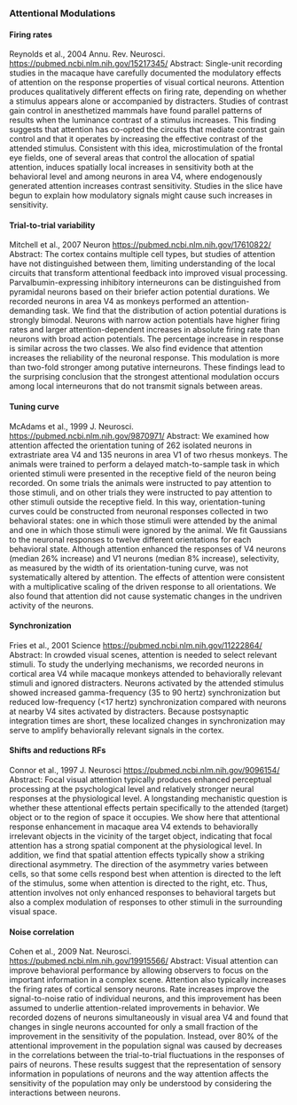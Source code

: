 ### Attentional Modulations

#### Firing rates
Reynolds et al., 2004 Annu. Rev. Neurosci.
https://pubmed.ncbi.nlm.nih.gov/15217345/
Abstract: 
Single-unit recording studies in the macaque have carefully documented the modulatory effects of attention on the response properties of visual cortical neurons. Attention produces qualitatively different effects on firing rate, depending on whether a stimulus appears alone or accompanied by distracters. Studies of contrast gain control in anesthetized mammals have found parallel patterns of results when the luminance contrast of a stimulus increases. This finding suggests that attention has co-opted the circuits that mediate contrast gain control and that it operates by increasing the effective contrast of the attended stimulus. Consistent with this idea, microstimulation of the frontal eye fields, one of several areas that control the allocation of spatial attention, induces spatially local increases in sensitivity both at the behavioral level and among neurons in area V4, where endogenously generated attention increases contrast sensitivity. Studies in the slice have begun to explain how modulatory signals might cause such increases in sensitivity.


#### Trial-to-trial variability
Mitchell et al., 2007 Neuron
https://pubmed.ncbi.nlm.nih.gov/17610822/
Abstract: 
The cortex contains multiple cell types, but studies of attention have not distinguished between them, limiting understanding of the local circuits that transform attentional feedback into improved visual processing. Parvalbumin-expressing inhibitory interneurons can be distinguished from pyramidal neurons based on their briefer action potential durations. We recorded neurons in area V4 as monkeys performed an attention-demanding task. We find that the distribution of action potential durations is strongly bimodal. Neurons with narrow action potentials have higher firing rates and larger attention-dependent increases in absolute firing rate than neurons with broad action potentials. The percentage increase in response is similar across the two classes. We also find evidence that attention increases the reliability of the neuronal response. This modulation is more than two-fold stronger among putative interneurons. These findings lead to the surprising conclusion that the strongest attentional modulation occurs among local interneurons that do not transmit signals between areas.


#### Tuning curve
McAdams et al., 1999 J. Neurosci.
https://pubmed.ncbi.nlm.nih.gov/9870971/
Abstract: 
We examined how attention affected the orientation tuning of 262 isolated neurons in extrastriate area V4 and 135 neurons in area V1 of two rhesus monkeys. The animals were trained to perform a delayed match-to-sample task in which oriented stimuli were presented in the receptive field of the neuron being recorded. On some trials the animals were instructed to pay attention to those stimuli, and on other trials they were instructed to pay attention to other stimuli outside the receptive field. In this way, orientation-tuning curves could be constructed from neuronal responses collected in two behavioral states: one in which those stimuli were attended by the animal and one in which those stimuli were ignored by the animal. We fit Gaussians to the neuronal responses to twelve different orientations for each behavioral state. Although attention enhanced the responses of V4 neurons (median 26% increase) and V1 neurons (median 8% increase), selectivity, as measured by the width of its orientation-tuning curve, was not systematically altered by attention. The effects of attention were consistent with a multiplicative scaling of the driven response to all orientations. We also found that attention did not cause systematic changes in the undriven activity of the neurons.


#### Synchronization
Fries et al., 2001 Science
https://pubmed.ncbi.nlm.nih.gov/11222864/
Abstract: 
In crowded visual scenes, attention is needed to select relevant stimuli. To study the underlying mechanisms, we recorded neurons in cortical area V4 while macaque monkeys attended to behaviorally relevant stimuli and ignored distracters. Neurons activated by the attended stimulus showed increased gamma-frequency (35 to 90 hertz) synchronization but reduced low-frequency (<17 hertz) synchronization compared with neurons at nearby V4 sites activated by distracters. Because postsynaptic integration times are short, these localized changes in synchronization may serve to amplify behaviorally relevant signals in the cortex.


#### Shifts and reductions RFs
Connor et al., 1997 J. Neurosci
https://pubmed.ncbi.nlm.nih.gov/9096154/
Abstract: 
Focal visual attention typically produces enhanced perceptual processing at the psychological level and relatively stronger neural responses at the physiological level. A longstanding mechanistic question is whether these attentional effects pertain specifically to the attended (target) object or to the region of space it occupies. We show here that attentional response enhancement in macaque area V4 extends to behaviorally irrelevant objects in the vicinity of the target object, indicating that focal attention has a strong spatial component at the physiological level. In addition, we find that spatial attention effects typically show a striking directional asymmetry. The direction of the asymmetry varies between cells, so that some cells respond best when attention is directed to the left of the stimulus, some when attention is directed to the right, etc. Thus, attention involves not only enhanced responses to behavioral targets but also a complex modulation of responses to other stimuli in the surrounding visual space.


#### Noise correlation
Cohen et al., 2009 Nat. Neurosci.
https://pubmed.ncbi.nlm.nih.gov/19915566/
Abstract: 
Visual attention can improve behavioral performance by allowing observers to focus on the important information in a complex scene. Attention also typically increases the firing rates of cortical sensory neurons. Rate increases improve the signal-to-noise ratio of individual neurons, and this improvement has been assumed to underlie attention-related improvements in behavior. We recorded dozens of neurons simultaneously in visual area V4 and found that changes in single neurons accounted for only a small fraction of the improvement in the sensitivity of the population. Instead, over 80% of the attentional improvement in the population signal was caused by decreases in the correlations between the trial-to-trial fluctuations in the responses of pairs of neurons. These results suggest that the representation of sensory information in populations of neurons and the way attention affects the sensitivity of the population may only be understood by considering the interactions between neurons.

